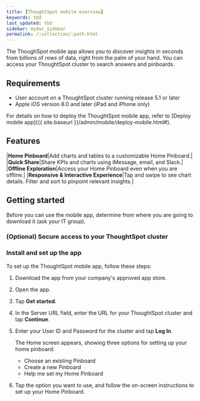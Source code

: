 ```yaml
---
title: [ThoughtSpot mobile overview]
keywords: tbd
last_updated: tbd
sidebar: mydoc_sidebar
permalink: /:collection/:path.html
---
```

The ThoughSpot mobile app allows you to discover insights in seconds from billions of rows of data, right from the palm of your hand. You can access your ThoughtSpot cluster to search answers and pinboards.

## Requirements

- User account on a ThoughtSpot cluster running release 5.1 or later
- Apple iOS version 8.0 and later (iPad and iPhone only)  

For details on how to deploy the ThoughtSpot mobile app, refer to [Deploy mobile app]({{ site.baseurl }}/admin/mobile/deploy-mobile.html#).

## Features

|**Home Pinboard**|Add charts and tables to a customizable Home Pinboard.|
|**Quick Share**|Share KPIs and charts using iMessage, email, and Slack.|
|**Offline Exploration**|Access your Home Pinboard even when you are offline.|
|**Responsive & Interactive Experience**|Tap and swipe to see chart details. Filter and sort to pinpoint relevant insights.|  

<!-- |**Home Pinboard**|**Quick Share**|
|Add charts and tables to a customizable Home Pinboard.|Share KPIs and charts using iMessage, email, and Slack.|  
|![]({{ site.baseurl }}/images/mobile_home.png "Home screen")|![]({{ site.baseurl }}/images/share_answer.gif "Quick Share")|
|**Offline Exploration**|**Responsive & Interactive Experience**|
|Access your Home Pinboard even when you are offline.|Tap and swipe to see chart details. Filter and sort to pinpoint relevant insights.|
|![]({{ site.baseurl }}/images/mobile_offline_pinboard.png "Offline Pinboard")|![]({{ site.baseurl }}/images/responsive_interact.gif "Responsive and interactive")| -->

## Getting started

Before you can use the mobile app, determine from where you are going to download it (ask your IT group).

### (Optional) Secure access to your ThoughtSpot cluster



### Install and set up the app

To set up the ThoughtSpot mobile app, follow these steps:
1. Download the app from your company's approved app store.
2. Open the app.
3. Tap **Get started**.
4. In the Server URL field, enter the URL for your ThoughtSpot cluster and tap **Continue**.
5. Enter your User ID and Password for the cluster and tap **Log In**.  

   The Home screen appears, showing three options for setting up your home pinboard:
   - Choose an existing Pinboard  
   - Create a new Pinboard  
   - Help me set my Home Pinboard
6. Tap the option you want to use, and follow the on-screen instructions to set up your Home Pinboard.
